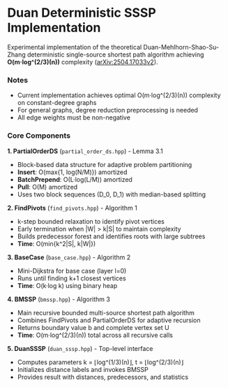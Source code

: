 # Duan Deterministic SSSP Implementation

Experimental implementation of the theoretical Duan-Mehlhorn-Shao-Su-Zhang deterministic single-source shortest path algorithm achieving **O(m·log^(2/3)(n))** complexity ([arXiv:2504.17033v2](https://arxiv.org/abs/2504.17033)).

### Notes
- Current implementation achieves optimal O(m·log^(2/3)(n)) complexity on constant-degree graphs
- For general graphs, degree reduction preprocessing is needed
- All edge weights must be non-negative

### Core Components

**1. PartialOrderDS** (`partial_order_ds.hpp`) - Lemma 3.1
- Block-based data structure for adaptive problem partitioning
- **Insert**: O(max{1, log(N/M)}) amortized
- **BatchPrepend**: O(L·log(L/M)) amortized
- **Pull**: O(M) amortized
- Uses two block sequences (D_0, D_1) with median-based splitting

**2. FindPivots** (`find_pivots.hpp`) - Algorithm 1
- k-step bounded relaxation to identify pivot vertices
- Early termination when |W| > k|S| to maintain complexity
- Builds predecessor forest and identifies roots with large subtrees
- **Time**: O(min{k^2|S|, k|W|})

**3. BaseCase** (`base_case.hpp`) - Algorithm 2
- Mini-Dijkstra for base case (layer l=0)
- Runs until finding k+1 closest vertices
- **Time**: O(k·log k) using binary heap

**4. BMSSP** (`bmssp.hpp`) - Algorithm 3
- Main recursive bounded multi-source shortest path algorithm
- Combines FindPivots and PartialOrderDS for adaptive recursion
- Returns boundary value b and complete vertex set U
- **Time**: O(m·log^(2/3)(n)) total across all recursive calls

**5. DuanSSSP** (`duan_sssp.hpp`) - Top-level interface
- Computes parameters k = ⌊log^(1/3)(n)⌋, t = ⌊log^(2/3)(n)⌋
- Initializes distance labels and invokes BMSSP
- Provides result with distances, predecessors, and statistics
